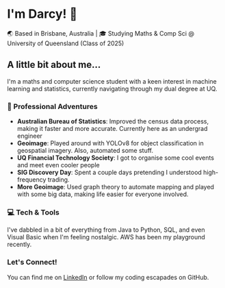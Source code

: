 # I'm Darcy! 👋

🌏 Based in Brisbane, Australia | 🎓 Studying Maths & Comp Sci @ University of Queensland (Class of 2025)

## A little bit about me...

I'm a maths and computer science student with a keen interest in machine learning and statistics, currently navigating through my dual degree at UQ.

### 🚀 Professional Adventures

- **Australian Bureau of Statistics**: Improved the census data process, making it faster and more accurate. Currently here as an undergrad engineer
- **Geoimage**: Played around with YOLOv8 for object classification in geospatial imagery. Also, automated some stuff.
- **UQ Financial Technology Society**: I got to organise some cool events and meet even cooler people
- **SIG Discovery Day**: Spent a couple days pretending I understood high-frequency trading. 
- **More Geoimage**: Used graph theory to automate mapping and played with some big data, making life easier for everyone involved.

### 💻 Tech & Tools

I've dabbled in a bit of everything from Java to Python, SQL, and even Visual Basic when I'm feeling nostalgic. AWS has been my playground recently.

### Let's Connect!

You can find me on [LinkedIn](https://www.linkedin.com/in/darcyweedman/) or follow my coding escapades on GitHub.

